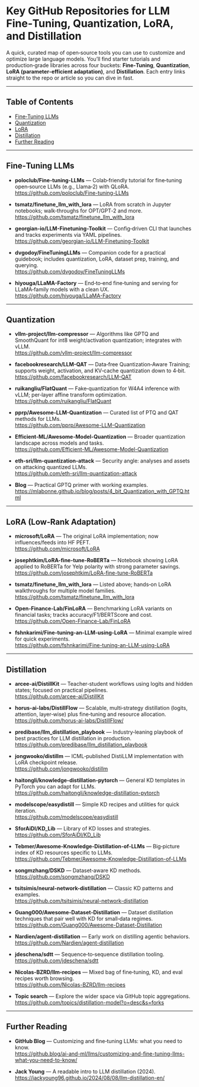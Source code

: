# Key GitHub Repositories for LLM Fine‑Tuning, Quantization, LoRA, and Distillation

A quick, curated map of open‑source tools you can use to customize and optimize large language models. You’ll find starter tutorials and production‑grade libraries across four buckets: **Fine‑Tuning**, **Quantization**, **LoRA (parameter‑efficient adaptation)**, and **Distillation**. Each entry links straight to the repo or article so you can dive in fast.

---

## Table of Contents
- [Fine‑Tuning LLMs](#fine-tuning-llms)
- [Quantization](#quantization)
- [LoRA](#lora-low-rank-adaptation)
- [Distillation](#distillation)
- [Further Reading](#further-reading)

---

## Fine‑Tuning LLMs

- **poloclub/Fine-tuning-LLMs** — Colab‑friendly tutorial for fine‑tuning open‑source LLMs (e.g., Llama‑2) with QLoRA.  
  https://github.com/poloclub/Fine-tuning-LLMs

- **tsmatz/finetune_llm_with_lora** — LoRA from scratch in Jupyter notebooks; walk‑throughs for OPT/GPT‑2 and more.  
  https://github.com/tsmatz/finetune_llm_with_lora

- **georgian-io/LLM-Finetuning-Toolkit** — Config‑driven CLI that launches and tracks experiments via YAML pipelines.  
  https://github.com/georgian-io/LLM-Finetuning-Toolkit

- **dvgodoy/FineTuningLLMs** — Companion code for a practical guidebook; includes quantization, LoRA, dataset prep, training, and querying.  
  https://github.com/dvgodoy/FineTuningLLMs

- **hiyouga/LLaMA-Factory** — End‑to‑end fine‑tuning and serving for LLaMA‑family models with a clean UX.  
  https://github.com/hiyouga/LLaMA-Factory

---

## Quantization

- **vllm-project/llm-compressor** — Algorithms like GPTQ and SmoothQuant for int8 weight/activation quantization; integrates with vLLM.  
  https://github.com/vllm-project/llm-compressor

- **facebookresearch/LLM-QAT** — Data‑free Quantization‑Aware Training; supports weight, activation, and KV‑cache quantization down to 4‑bit.  
  https://github.com/facebookresearch/LLM-QAT

- **ruikangliu/FlatQuant** — Fake‑quantization for W4A4 inference with vLLM; per‑layer affine transform optimization.  
  https://github.com/ruikangliu/FlatQuant

- **pprp/Awesome-LLM-Quantization** — Curated list of PTQ and QAT methods for LLMs.  
  https://github.com/pprp/Awesome-LLM-Quantization

- **Efficient-ML/Awesome-Model-Quantization** — Broader quantization landscape across models and tasks.  
  https://github.com/Efficient-ML/Awesome-Model-Quantization

- **eth-sri/llm-quantization-attack** — Security angle: analyses and assets on attacking quantized LLMs.  
  https://github.com/eth-sri/llm-quantization-attack

- **Blog** — Practical GPTQ primer with working examples.  
  https://mlabonne.github.io/blog/posts/4_bit_Quantization_with_GPTQ.html

---

## LoRA (Low‑Rank Adaptation)

- **microsoft/LoRA** — The original LoRA implementation; now influences/feeds into HF PEFT.  
  https://github.com/microsoft/LoRA

- **josephtkim/LoRA-fine-tune-RoBERTa** — Notebook showing LoRA applied to RoBERTa for Yelp polarity with strong parameter savings.  
  https://github.com/josephtkim/LoRA-fine-tune-RoBERTa

- **tsmatz/finetune_llm_with_lora** — Listed above; hands‑on LoRA walkthroughs for multiple model families.  
  https://github.com/tsmatz/finetune_llm_with_lora

- **Open-Finance-Lab/FinLoRA** — Benchmarking LoRA variants on financial tasks; tracks accuracy/F1/BERTScore and cost.  
  https://github.com/Open-Finance-Lab/FinLoRA

- **fshnkarimi/Fine-tuning-an-LLM-using-LoRA** — Minimal example wired for quick experiments.  
  https://github.com/fshnkarimi/Fine-tuning-an-LLM-using-LoRA

---

## Distillation

- **arcee-ai/DistillKit** — Teacher‑student workflows using logits and hidden states; focused on practical pipelines.  
  https://github.com/arcee-ai/DistillKit

- **horus-ai-labs/DistillFlow** — Scalable, multi‑strategy distillation (logits, attention, layer‑wise) plus fine‑tuning and resource allocation.  
  https://github.com/horus-ai-labs/DistillFlow/

- **predibase/llm_distillation_playbook** — Industry‑leaning playbook of best practices for LLM distillation in production.  
  https://github.com/predibase/llm_distillation_playbook

- **jongwooko/distillm** — ICML‑published DistiLLM implementation with LoRA checkpoint release.  
  https://github.com/jongwooko/distillm

- **haitongli/knowledge-distillation-pytorch** — General KD templates in PyTorch you can adapt for LLMs.  
  https://github.com/haitongli/knowledge-distillation-pytorch

- **modelscope/easydistill** — Simple KD recipes and utilities for quick iteration.  
  https://github.com/modelscope/easydistill

- **SforAiDl/KD_Lib** — Library of KD losses and strategies.  
  https://github.com/SforAiDl/KD_Lib

- **Tebmer/Awesome-Knowledge-Distillation-of-LLMs** — Big‑picture index of KD resources specific to LLMs.  
  https://github.com/Tebmer/Awesome-Knowledge-Distillation-of-LLMs

- **songmzhang/DSKD** — Dataset‑aware KD methods.  
  https://github.com/songmzhang/DSKD

- **tsitsimis/neural-network-distillation** — Classic KD patterns and examples.  
  https://github.com/tsitsimis/neural-network-distillation

- **Guang000/Awesome-Dataset-Distillation** — Dataset distillation techniques that pair well with KD for small‑data regimes.  
  https://github.com/Guang000/Awesome-Dataset-Distillation

- **Nardien/agent-distillation** — Early work on distilling agentic behaviors.  
  https://github.com/Nardien/agent-distillation

- **jdeschena/sdtt** — Sequence‑to‑sequence distillation tooling.  
  https://github.com/jdeschena/sdtt

- **Nicolas-BZRD/llm-recipes** — Mixed bag of fine‑tuning, KD, and eval recipes worth browsing.  
  https://github.com/Nicolas-BZRD/llm-recipes

- **Topic search** — Explore the wider space via GitHub topic aggregations.  
  https://github.com/topics/distillation-model?o=desc&s=forks

---

## Further Reading

- **GitHub Blog** — Customizing and fine‑tuning LLMs: what you need to know.  
  https://github.blog/ai-and-ml/llms/customizing-and-fine-tuning-llms-what-you-need-to-know/

- **Jack Young** — A readable intro to LLM distillation (2024).  
  https://jackyoung96.github.io/2024/08/08/llm-distillation-en/
